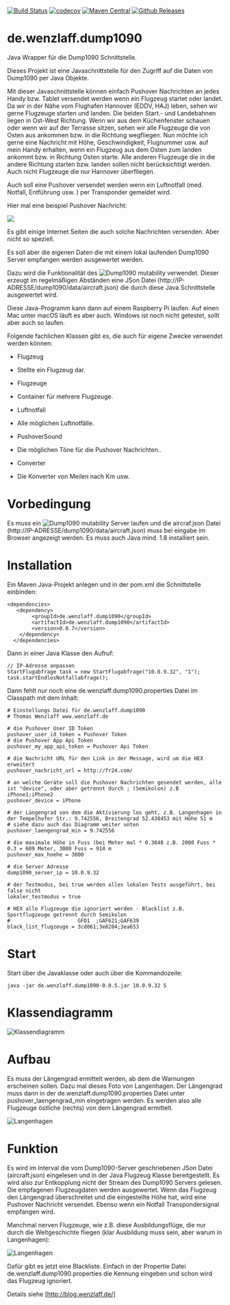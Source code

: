 [![Build Status](https://travis-ci.org/IT-Berater/de.wenzlaff.dump1090.svg?branch=master)](https://travis-ci.org/IT-Berater/de.wenzlaff.dump1090) 
[![codecov](https://codecov.io/gh/IT-Berater/de.wenzlaff.dump1090/branch/master/graph/badge.svg)](https://codecov.io/gh/IT-Berater/de.wenzlaff.dump1090) 
[![Maven Central](https://maven-badges.herokuapp.com/maven-central/de.wenzlaff.dump1090/de.wenzlaff.dump1090/badge.svg)](https://maven-badges.herokuapp.com/maven-central/de.wenzlaff.dump1090/de.wenzlaff.dump1090)
[![Github Releases](https://img.shields.io/github/downloads/atom/atom/latest/total.svg)](https://github.com/IT-Berater/de.wenzlaff.dump1090)


# de.wenzlaff.dump1090

Java Wrapper für die Dump1090 Schnittstelle.

Dieses Projekt ist eine Javaschnittstelle für den Zugriff auf die Daten von Dump1090 per Java Objekte.


Mit dieser Javaschnittstelle können einfach Pushover Nachrichten an jedes Handy bzw. Tablet versendet werden wenn ein Flugzeug startet oder landet. Da wir in der Nähe vom Flughafen Hannover (EDDV, HAJ) leben, sehen wir gerne Flugzeuge starten und landen. Die beiden Start.- und Landebahnen liegen in Ost-West Richtung. Wenn wir aus dem Küchenfenster schauen oder wenn wir auf der Terrasse sitzen, sehen wir alle Flugzeuge die von Osten aus ankommen bzw. in die Richtung wegfliegen. Nun möchte ich gerne eine Nachricht mit Höhe, Geschwindigkeit, Flugnummer usw. auf mein Handy erhalten, wenn ein Flugzeug aus dem Osten zum landen ankommt bzw. in Richtung Osten starte. Alle anderen Flugzeuge die in die andere Richtung starten bzw. landen sollen nicht berücksichtigt werden. Auch nicht Flugzeuge die nur Hannover überfliegen.

Auch soll eine Pushover versendet werden wenn ein Luftnotfall (med. Notfall, Entführung usw. ) per Transponder gemeldet wird.

Hier mal eine beispiel Pushover Nachricht:

![](/bilder/pushover-nachricht.png)

Es gibt einige Internet Seiten die auch solche Nachrichten versenden. Aber nicht so speziell.

Es soll aber die eigenen Daten die mit einem lokal laufenden Dump1090 Server empfangen werden ausgewertet werden.

Dazu wird die Funktionalität des ![Dump1090 mutability](https://github.com/mutability/dump1090) verwendet. Dieser erzeugt im regelmäßigen Abständen eine JSon Datei (http://IP-ADRESSE/dump1090/data/aircraft.json) die durch diese Java Schnittstelle ausgewertet wird.

Diese Java-Programm kann dann auf einem Raspberry Pi laufen. Auf einen Mac unter macOS läuft es aber auch. Windows ist noch nicht getestet, sollt aber auch so laufen.


Folgende fachlichen Klassen gibt es, die auch für eigene Zwecke verwendet werden können:

* Flugzeug
 * Stellte ein Flugzeug dar.

* Flugzeuge
 * Container für mehrere Flugzeuge.

* Luftnotfall
 * Alle möglichen Luftnotfälle.

* PushoverSound
 * Die möglichen Töne für die Pushover Nachrichten..

* Converter
 * Die Konverter von Meilen nach Km usw.
 
# Vorbedingung
 Es muss ein ![Dump1090 mutability](https://github.com/mutability/dump1090) Server laufen und die aircraf.json Datei (http://IP-ADRESSE/dump1090/data/aircraft.json) muss bei eingabe im Browser angezeigt werden. Es muss auch Java mind. 1.8 installiert sein.
 
# Installation
 Ein Maven Java-Projekt anlegen und in der pom.xml die Schnittstelle einbinden:

	<dependencies>
	   <dependency>
	 		<groupId>de.wenzlaff.dump1090</groupId>
	 		<artifactId>de.wenzlaff.dump1090</artifactId>
	 		<version>0.0.7</version> 
	 	</dependency>
	  </dependencies>

 Dann in einer Java Klasse den Aufruf:
 		
	// IP-Adresse anpassen
	StartFlugabfrage task = new StartFlugabfrage("10.0.9.32", "1");
	task.startEndlosNotfallabfrage();
		
Dann fehlt nur noch eine de.wenzlaff.dump1090.properties Datei im Classpath mit dem Inhalt:


	# Einstellungs Datei für de.wenzlaff.dump1090
	# Thomas Wenzlaff www.wenzlaff.de

	# die Pushover User ID Token
	pushover_user_id_token = Pushover Token
	# die Pushover App Api Token
	pushover_my_app_api_token = Pushover Api Token

	# die Nachricht URL für den Link in der Message, wird um die HEX erweitert
	pushover_nachricht_url = http://fr24.com/

	# an welche Geräte soll die Pushover Nachrichten gesendet werden, alle ist "device", oder aber getrennt durch ; (Semikolon) z.B iPhone1;iPhone2
	pushover_device = iPhone

	# der Längengrad von dem die Aktivierung los geht, z.B. Langenhagen in der Tempelhofer Str.: 9.742556, Breitengrad 52.438453 mit Höhe 51 m
	# siehe dazu auch das Diagramm weiter unten
	pushover_laengengrad_min = 9.742556

	# die maximale Höhe in Fuss (bei Meter mal * 0.3048 z.B. 2000 Fuss * 0.3 = 609 Meter, 3000 Fuss = 914 m
	pushover_max_hoehe = 3000

	# die Server Adresse 
	dump1090_server_ip = 10.0.9.32

	# der Testmodus, bei true werden alles lokalen Tests ausgeführt, bei false nicht
	lokaler_testmodus = true
	
	# HEX alle Flugzeuge die ignoriert werden - Blacklist z.B. Sportflugzeuge getrennt durch Semikolon
    #                      GFD1  ;GAF621;GAF639
    black_list_flugzeuge = 3cd061;3e8204;3ea653
	
# Start

Start über die Javaklasse oder auch über die Kommandozeile:

	java -jar de.wenzlaff.dump1090-0.0.5.jar 10.0.9.32 5
	

# Klassendiagramm
 
 ![Klassendiagramm](/bilder/Klassendiagramm.png)

# Aufbau

Es muss der Längengrad ermittelt werden, ab dem die Warnungen erscheinen sollen. Dazu mal dieses Foto von Langenhagen. Der Längengrad muss dann in der de.wenzlaff.dump1090.properties Datei unter pushover_laengengrad_min eingetragen werden. Es werden also alle Flugzeuge östliche (rechts) von dem Längengrad ermittelt.


![Langenhagen](/bilder/flughafen-eddv.png)

# Funktion

Es wird im Interval die vom Dump1090-Server geschriebenen JSon Datei (aircraft.json) eingelesen und in der Java Flugzeug Klasse bereitgestellt. Es wird also zur Entkopplung nicht der Stream des Dump1090 Servers gelesen. Die empfagenen Flugzeugdaten werden ausgewertet. Wenn das Flugzeug den Längengrad überschreitet und die eingestellte Höhe hat, wird eine Pushover Nachricht versendet. Ebenso wenn ein Notfall Transpondersignal empfangen wird.

Manchmal nerven Flugzeuge, wie z.B. diese Ausbildungsflüge, die nur durch die Weltgeschichte fliegen (klar Ausbildung muss sein, aber warum in Langenhagen):

![Langenhagen](/bilder/blacklist.png)

Dafür gibt es jetzt eine Blackliste. Einfach in der Propertie Datei de.wenzlaff.dump1090.properties die Kennung eingeben und schon wird das Flugzeug ignoriert.


Details siehe [http://blog.wenzlaff.de/]
